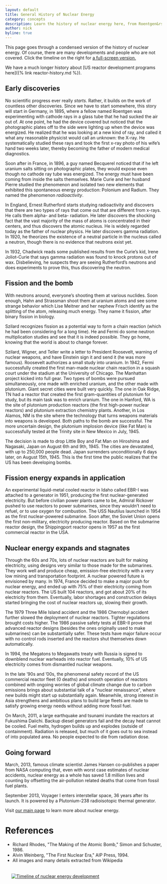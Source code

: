 ```yaml
---
layout: default
title: General History of Nuclear Energy
category: concepts
description: Learn the history of nuclear energy here, from Roentgen&rsquo;s discovery of x-rays, through the Manhattan project, up to Fukushima. 
author: nick
byline: true
---
```

<div class="row">
<div class="col-md-6" markdown="1">


This page goes through a condensed version of the history of nuclear energy. Of course, there are
many developments and people who are not covered. 
Click the timeline on the right for <a href="{% link nuclear-timeline.md %}">a full-screen version. </a>

We have a much longer history about [US reactor development programs here]({%
link reactor-history.md %}).

## Early discoveries
No scientific progress ever really *starts*. Rather, it builds on the work of countless other
discoveries. Since we have to start somewhere, this story will start in Germany, in 1895, where a
fellow named Roentgen was experimenting with cathode rays in a glass tube that he had sucked the air
out of. At one point, he had the device covered but noticed that the photographic plates off to the
side were lighting up when the device was energized. He realized that he was looking at a new kind
of ray, and called it what any reasonable physicist would call an unknown: the X-ray. He
systematically studied these rays and took the first x-ray photo of his wife&rsquo;s hand two weeks
later, thereby becoming the father of modern medical diagnostics. 

Soon after in France, in 1896, a guy named Becquerel noticed that if he left uranium salts sitting on photographic plates, they would expose even though
no cathode ray tube was energized. The energy must have been coming from inside the salts themselves. Marie Curie and her husband Pierre studied
the phenomenon and isolated two new elements that exhibited this spontaneous energy production: Polonium and Radium. They named the phenomenon *radioactivity*.

In England, Ernest Rutherford starts studying radioactivity and discovers that there are two types of rays that come out that are different from x-rays. 
He calls them alpha- and beta- radiation. He later discovers the shocking fact that the vast majority of the mass of atoms is concentrated in their centers, 
and thus discovers the atomic nucleus. He is widely regarded today as the father of nuclear physics.  He later discovers gamma radiation. In 1920, he theorizes the existence of a neutral 
particle in the nucleus called a neutron, though there is no evidence that neutrons exist yet. 

In 1932, Chadwick reads some published results from the Curie&rsquo;s kid, Irene Joliot-Curie that says gamma radiation was found to knock protons out
of wax. Disbelieving, he suspects they are seeing Rutherford&rsquo;s neutrons and does experiments to prove this, thus discovering the neutron. 

## Fission and the bomb

With neutrons around, everyone&rsquo;s shooting them at various nuclides. Soon enough, Hahn and Strassman shoot them at uranium atoms and see some strange
behavior which Lise Meitner and her nephew Frisch identify as the splitting of the atom, releasing much energy. They name it fission, after binary fission
in biology.

Szilard recognizes fission as a potential way to form a chain reaction (which he had been considering for a long time). He and Fermi do some neutron
multiplication studies and see that it is indeed possible. They go home, knowing that the world is about to change forever.


Szilard, Wigner, and Teller write a letter to President Roosevelt, warning of nuclear weapons, and have Einstein sign it and send it (he was more famous).
Roosevelt authorizes a small study into uranium. In 1942, Fermi successfully created the first man-made nuclear chain reaction in a squash court under
the stadium at the University of Chicago. The Manhattan project kicked into full gear. Two types of bombs were pursued simultaneously, one made with 
enriched uranium, and the other made with plutonium. Giant secret cities were built very quickly. The one in Oak Ridge, TN
had a reactor that created the first gram-quantities of plutonium for study, but its main task was to enrich uranium. The one in Hanford, WA is the site
of plutonium production reactors (the first high-power nuclear reactors) and plutonium extraction chemistry plants. Another, in Los Alamos, NM is
the site where the technology that turns weapons materials into weapons is developed. Both paths to the bomb are successful. The more uncertain design,
    the plutonium implosion device (like Fat Man) is successfully tested at the Trinity site in New Mexico in July, 1945.

The decision is made to drop Little Boy and Fat Man on Hiroshima and Nagasaki, Japan on August 6th and 9th, 1945. The cities are devastated, with up to 
250,000 people dead. Japan surrenders unconditionally 6 days later, on August 15th, 1945. This is the first time the public realizes that the US has 
    been developing bombs. 

## Fission energy expands in application

An experimental liquid-metal cooled reactor in Idaho called EBR-I was attached to a generator in 1951, producing the first nuclear-generated
electricity. But before civilian power plants came to be, Admiral Rickover pushed to use reactors to power submarines, since they wouldn&rsquo;t 
need to refuel, or to use oxygen for combustion. The USS Nautilus launched in 1954 as the first nuclear-powered submarine. Soon after, 
the Soviet Union opens the first non-military, electricity producing reactor. Based on the submarine reactor design, the Shippingport reactor 
opens in 1957 as the first commercial reactor in the USA. 

## Nuclear energy expands and stagnates

Through the 60s and 70s, lots of nuclear reactors are built for making electricity, using designs very similar to those made for the submarines. 
They work well and produce cheap, emission-free electricity with a very low mining and transportation footprint. A nuclear powered future is envisioned
by many. In 1974, France decided to make a major push for nuclear energy, and ended up with 75% of their electricity coming from nuclear reactors. The US
built 104 reactors, and got about 20% of its electricity from them. Eventually, labor shortages and construction delays started bringing the cost of 
nuclear reactors up, slowing their growth.

The 1979 Three Mile Island accident and the 1986 Chernobyl accident further slowed the deployment of nuclear reactors. Tighter regulations brought 
costs higher. The 1986 passive safety tests at EBR-II prove that advanced reactor designs (besides the ones originally used to make submarines)
can be substantially safer. These tests have major failure occur with no control rods inserted and the reactors shut themselves down automatically.

In 1994, the Megatons to Megawatts treaty with Russia is signed to downblend nuclear warheads into reactor fuel. Eventually, 10% of US electricity comes from dismantled
nuclear weapons. 

In the late &rsquo;90s and &rsquo;00s, the phenomenal safety record of the US commercial reactor fleet (0 deaths) and smooth operation of reactors 
combined with ongoing worries of global climate change due to carbon emissions brings about substantial talk of a &quot;nuclear renaissance&quot;,
where new builds might start up substantially again. Meanwhile, strong interest in Asia strengthens and ambitious plans to build large fleets
are made to satisfy growing energy needs without adding more fossil fuel.

On March, 2011, a large earthquake and tsunami inundate the reactors at Fukushima Daiichi. Backup diesel generators fail and the decay heat
cannot be cooled. Fuel melts, hydrogen builds up and explodes (outside of containment). Radiation is released, but much of it goes out to sea
instead of into populated area. No people expected to die from radiation dose. 

## Going forward

March, 2013, famous climate scientist James Hansen co-publishes a paper from NASA computing that, even with worst case estimates of nuclear accidents, 
nuclear energy as a whole has saved 1.8 million lives and counting by offsetting the air-pollution related deaths that come from fossil fuel plants. 

September 2013, Voyager I enters interstellar space, 36 years after its launch. It is powered by a Plutonium-238 radioisotopic thermal generator. 

<p>Visit <a href="">our main page</a> to learn more about nuclear energy.</p>


<h1>References</h1>
<ul>
<li>Richard Rhodes, &quot;The Making of the Atomic Bomb,&quot; Simon and Schuster, 1986.</li>
<li>Alvin Weinberg, &quot;The First Nuclear Era,&quot; AIP Press, 1994.</li>
<li>All images and many details extracted from Wikipedia</li>
</ul>


</div>
<div class="col-md-6">
<a href="{% link nuclear-timeline.md %}"><img  class="img-fluid" style="padding:20px;" src="/img/nuclear_timeline_right_skinny.png" alt="Timeline of nuclear energy development" title="Timeline of nuclear energy development"/></a></div>

</div>
<div id="transcript" style="display:none">
1895 Roentgen discovers X-rays
1898 The Curies identify 2 radioactive
nuclides, coin term "radioactive"
1899 Rutherford distinguishes alpha and
beta radiation and discovers half-life
1909 Rutherford discovers that most
mass is concentrated in a small nucleus
1920 Rutherford theorizes a "neutron"
1935 Chadwick identifies neutrons
1938 Hann and Strassman split uranium
atoms with neutrons, Meitner and Frisch
explain what's happening and name it "fission"
1939 Fermi and Szilard measure neutron
multiplication, conclude that a nuclear chain
reaction is possible
1939 Szilard, Wigner, and Teller convince
Einstein to sign a letter warning Roosevelt of
possibility of nuclear weapons
1939 Roosevelt authorizes creation of
Advisory Committee on Uranium, begins US
nuclear bomb effort (though not vigorously)
1896 Becquerel discovers rays emitted
spontaneously from uranium salts
1942 Fermi achieves first nuclear chain
reaction in a squash court at U. of Chicago.
Manhattan project in full swing. Secret cities
are built in Oak Ridge TN (to enrich uranium),
Hanford WA (to produce plutonium), and Los
Alamos NM (to design and assemble bomb)
July 1945 The world's first nuclear weapon
test, the Trinity shot, is successful
Aug 6 & 9, 1945 Atomic bombs Little Boy
and Fat Man dropped on Japanese cities,
Hiroshima and Nagasaki. Up to 240,000
people died.
1951 EBR-1 reactor is the first to generate
electricity in Arco, ID
1954 Obninsk reactor in the Soviet Union
becomes the first commercial nuclear
power plant
1957 Shippingport reactor begins
operation, first commercial nuclear power
1974 French Prime Minister Messmer
launches huge nuclear power program in
response to oil crisis. In 2004, 75% of France's
electricity is nuclear
1954 USS Nautilus launches, the first
nuclear-powered submarine
Aug 15, 1945 Japan surrenders
unconditionally, ending WWII.
1953 Eisenhower gives Atoms for Peace
speech, launching civilian program
1986 Chernobyl reactor suffers a large power
excursion resulting in the release of large
amounts of radiation. 50+ firefighters die, up to
4000 civilians estimated to die of early cancer
1986 EBR-II reactor demonstrates that
advanced, sodium cooled reactors can passively
shut down without backup systems
2011 4 reactors at Fukushima Daiichi lose
backup generators due to tsunami and suffer
core meltdowns, hydrogen explosions.
Radiation release estimated 10-30% of
Chernobyl. Zero people's health affected by
dose, but land is evacuated
1979 Three Mile Island reactor suffers a
partial meltdown. Radiation largely contained
Created by whatisnuclear.com, Oct. 2013
2004 After decades of electricity generation
with no deaths in the US, a Nuclear
Renaissance discussed, with talks of more
reactor builds to offset carbon emissions
2013 Climate guru James Hansen publishes
paper claiming nuclear has saved 1.8 million
lives total (including worst-case estimates for
all accidents) by offsetting air-pollution related
deaths
1994 Megatons to Megawatts program
started, turns 20,000 nuclear weapons into
electricity. By 2000, ~10% of US electricity
comes from dismantled Russian warheads
2013 Voyager I enters interstellar space after
traveling the solar system for 36 years. It is
powered by a Plutonium-238 radioisotopic
thermal generator
</div>

